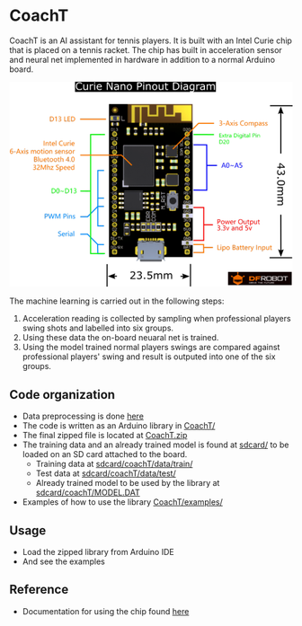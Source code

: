 # CoachT

CoachT is an AI assistant for tennis players. It is built with an Intel Curie chip that is placed on a tennis racket.
The chip has built in acceleration sensor and neural net implemented in hardware in addition to a normal Arduino board.

![curieNano](DFR0453_Curie_Nano_EN.png)

The machine learning is carried out in the following steps:

1. Acceleration reading is collected by sampling when professional players swing shots and labelled into six groups.
2. Using these data the on-board neuaral net is trained.
3. Using the model trained normal players swings are compared against professional players' swing and result is 
   outputed into one of the six groups.

## Code organization
* Data preprocessing is done [here](https://github.com/Eskender-B/coachT-Preprocess)
* The code is written as an Arduino library in [CoachT/](CoachT)
* The final zipped file is located at [CoachT.zip](CoachT.zip)
* The training data and an already trained model is found at [sdcard/](sdcard/) to be loaded
  on an SD card attached to the board.
	* Training data at [sdcard/coachT/data/train/](sdcard/coachT/data/train/)
	* Test data at [sdcard/coachT/data/test/](sdcard/coachT/data/test/)
	* Already trained model to be used by the library at [sdcard/coachT/MODEL.DAT](sdcard/coachT/MODEL.DAT)
* Examples of how to use the library [CoachT/examples/](CoachT/examples/)


## Usage

* Load the zipped library from Arduino IDE
* And see the examples

## Reference

* Documentation for using the chip found [here](https://www.general-vision.com/docs/)
 
